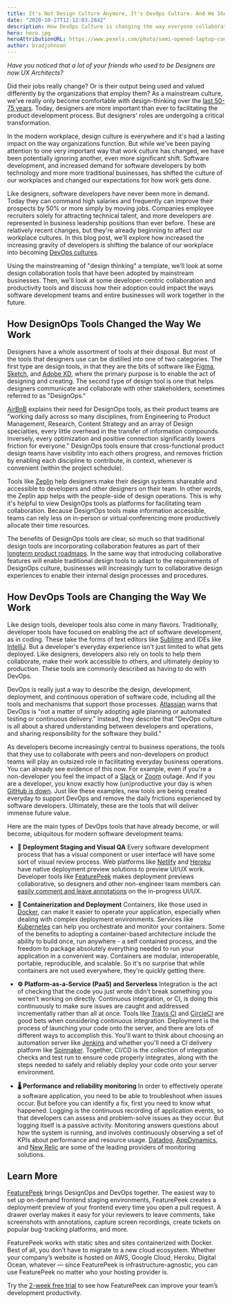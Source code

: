 ```yaml
---
title: It's Not Design Culture Anymore, It's DevOps Culture. And We Should Adjust Accordingly.
date: "2020-10-27T12:12:03.284Z"
description: How DevOps Culture is changing the way everyone collaborates at work
hero: hero.jpg
heroAttributionURL: https://www.pexels.com/photo/semi-opened-laptop-computer-turned-on-on-table-2047905/
author: bradjohnson
---
```


*Have you noticed that a lot of your friends who used to be Designers are now UX Architects?*

Did their jobs really change? Or is their output being used and valued differently by the organizations that employ them? As a mainstream culture, we've really only become comfortable with design-thinking over the [last 50-75 years](https://www.interaction-design.org/literature/article/design-thinking-get-a-quick-overview-of-the-history).  Today, designers are more important than ever to facilitating the product development process. But designers' roles are undergoing a critical transformation.

In the modern workplace, design culture is everywhere and it's had a lasting impact on the way organizations function. But while we've been paying attention to one very important way that work culture has changed, we have been potentially ignoring another, even more significant shift. Software development, and increased demand for software developers by both technology and more more traditional businesses, has shifted the culture of our workplaces and changed our expectations for how work gets done.

Like designers, software developers have never been more in demand. Today they can command high salaries and frequently can improve their prospects by 50% or more simply by moving jobs. Companies employee recruiters solely for attracting technical talent, and more developers are  represented in business leadership positions than ever before. These are relatively recent changes, but they're already beginning to affect our workplace cultures. In this blog post, we'll explore how increased the increasing gravity of developers is shifting the balance of our workplace into becoming [DevOps cultures](https://www.atlassian.com/team-playbook/examples/devops-culture#:~:text=DevOps%20culture%20is%20all%20about,%2C%20and%20%22the%20business%22.).

Using the mainstreaming of "design thinking" a template, we'll look at some design collaboration tools that have been adopted by mainstream businesses. Then, we'll look at some developer-centric collaboration and productivity tools and discuss how their adoption could impact the ways software development teams and entire businesses will work together in the future.

## How DesignOps Tools Changed the Way We Work

Designers have a whole assortment of tools at their disposal. But most of the tools that designers use can be distilled into one of two categories. The first type are design tools, in that they are the bits of software like [Figma](https://www.figma.com/), [Sketch](https://www.sketch.com/), and [Adobe XD](https://www.adobe.com/products/xd.html), where the primary purpose is to enable the act of designing and creating. The second type of design tool is one that helps designers communicate and collaborate with other stakeholders, sometimes referred to as "DesignOps."

[AirBnB](https://airbnb.design/designops-airbnb/) explains their need for DesignOps tools, as their product teams are "working daily across so many disciplines, from Engineering to Product Management, Research, Content Strategy and an array of Design specialties, every little overhead in the transfer of information compounds. Inversely, every optimization and positive connection significantly lowers friction for everyone." DesignOps tools ensure that cross-functional product design teams have visibility into each others progress, and removes friction by enabling each discipline to contribute, in context, whenever is convenient (within the project schedule).

Tools like [Zeplin](https://zeplin.io/) help designers make their design systems shareable and accessible to developers and other designers on their team. In other words, the Zeplin app helps with the people-side of design operations. This is why it's helpful to view DesignOps tools as platforms for facilitating team collaboration. Because DesignOps tools make information accessible, teams can rely less on in-person or virtual conferencing more productively allocate their time resources.

The benefits of DesignOps tools are clear, so much so that traditional design tools are incorporating collaboration features as part of their [longterm product roadmaps](https://blog.adobe.com/en/2019/09/19/xd-roadmap-future-plans-recent-features.html#gs.jq9x96). In the same way that introducing collaborative features will enable traditional design tools to adapt to the requirements of DesignOps culture, businesses will increasingly turn to collaborative design experiences to enable their internal design processes and procedures.

## How DevOps Tools are Changing the Way We Work

Like design tools, developer tools also come in many flavors. Traditionally, developer tools have focused on enabling the act of software development, as in coding. These take the forms of text editors like [Sublime](https://www.sublimetext.com/) and IDEs like [IntelliJ](https://www.jetbrains.com/idea/).  But a developer's everyday experience isn't just limited to what gets deployed. Like designers, developers also rely on tools to help them collaborate, make their work accessible to others, and ultimately deploy to production. These tools are commonly described as having to do with DevOps.

DevOps is really just a way to describe the design, development, deployment, and continuous operation of software code, including all the tools and mechanisms that support those processes. [Atlassian](https://www.atlassian.com/team-playbook/examples/devops-culture#:~:text=DevOps%20culture%20is%20all%20about,%2C%20and%20%22the%20business%22.) warns that DevOps is "not a matter of simply adopting agile planning or automated testing or continuous delivery." Instead, they describe that "DevOps culture is all about a shared understanding between developers and operations, and sharing responsibility for the software they build."

As developers become increasingly central to business operations, the tools that they use to collaborate with peers and non-developers on product teams will play an outsized role in facilitating everyday business operations. You can already see evidence of this now. For example, even if you're a non-developer you feel the impact of a [Slack](https://slack.com/) or [Zoom](https://zoom.us/) outage. And if you are a developer, you know exactly how (un)productive your day is when [GitHub is down](https://www.theverge.com/2020/6/29/21306674/github-down-errors-outage-june-2020). Just like these examples, new tools are being created everyday to support DevOps and remove the daily frictions experienced by software developers. Ultimately, these are the tools that will deliver immense future value.

Here are the main types of DevOps tools that have already become, or will become, ubiquitous for modern software development teams:

* **🚧 Deployment Staging and Visual QA**
Every software development process that has a visual component or user interface will have some sort of visual review process. Web platforms like [Netlify](https://www.netlify.com/) and [Heroku](https://www.heroku.com/) have native deployment preview solutions to preview UI/UX work. Developer tools like [FeaturePeek](https://featurepeek.com/) makes deployment previews collaborative, so designers and other non-engineer team members can [easily comment and leave annotations](https://featurepeek.com/blog/benefits-of-automatic-staging-environments/) on the in-progress UI/UX.

* **🚢 Containerization and Deployment**
Containers, like those used in [Docker](https://www.docker.com/), can make it easier to operate your application, especially when dealing with complex deployment environments. Services like [Kubernetes](https://kubernetes.io/) can help you orchestrate and monitor your containers. Some of the benefits to adopting a container-based architecture include the ability to build once, run anywhere - a self contained process, and the freedom to package absolutely everything needed to run your application in a convenient way. Containers are modular, interoperable, portable, reproducible, and scalable. So it's no surprise that while containers are not used everywhere, they're quickly getting there.

* **⚙️ Platform-as-a-Service (PaaS) and Serverless**
Integration is the act of checking that the code you just wrote didn't break something you weren't working on directly. Continuous integration, or CI, is doing this continuously to make sure issues are caught and addressed incrementally rather than all at once. Tools like [Travis CI](https://travis-ci.org/) and [CircleCI](https://circleci.com/) are good bets when considering continuous integration. Deployment is the process of launching your code onto the server, and there are lots of different ways to accomplish this. You'll want to think about choosing an automation server like [Jenkins](https://www.jenkins.io/) and whether you'll need a CI delivery platform like [Spinnaker](https://spinnaker.io/). Together, CI/CD is the collection of integration checks and test run to ensure code properly integrates, along with the steps needed to safely and reliably deploy your code onto your server environment.

* **🌡️ Performance and reliability monitoring**
In order to effectively operate a software application, you need to be able to troubleshoot when issues occur. But before you can identify a fix, first you need to know what happened. Logging is the continuous recording of application events, so that developers can assess and problem-solve issues as they occur. But logging itself is a passive activity. Monitoring answers questions about how the system is running, and involves continuously observing a set of KPIs about performance and resource usage. [Datadog](https://www.datadoghq.com/), [AppDynamics](https://www.appdynamics.com/), and [New Relic](https://newrelic.com/) are some of the leading providers of monitoring solutions.

## Learn More

[FeaturePeek](https://featurepeek.com/) brings DesignOps and DevOps together. The easiest way to set up on-demand frontend staging environments, FeaturePeek creates a deployment preview of your frontend every time you open a pull request. A drawer overlay makes it easy for your reviewers to leave comments, take screenshots with annotations, capture screen recordings, create tickets on popular bug-tracking platforms, and more.

FeaturePeek works with static sites and sites containerized with Docker. Best of all, you don’t have to migrate to a new cloud ecosystem. Whether your company’s website is hosted on AWS, Google Cloud, Heroku, Digital Ocean, whatever — since FeaturePeek is infrastructure-agnostic, you can use FeaturePeek no matter who your hosting provider is.

Try the [2-week free trial](https://dashboard.featurepeek.com/) to see how FeaturePeek can improve your team’s development productivity.